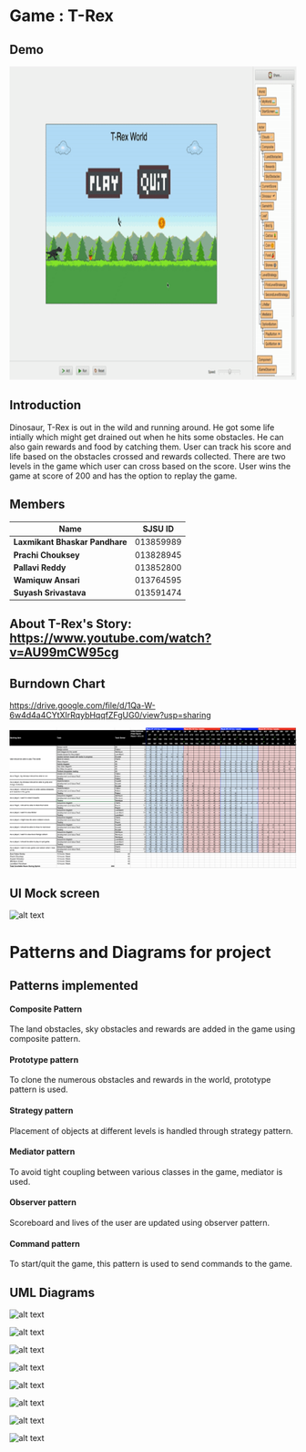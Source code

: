 # Game : T-Rex

## Demo 

[<img src="https://github.com/laxmikantbpandhare/TRex-sp19-202-algorithmic-traders/blob/master/docs/trex.gif" height="550" width="1000">](https://www.youtube.com/watch?v=XFNGYsLeGJA)

## Introduction

Dinosaur, T-Rex is out in the wild and running around. He got some life intially which might get drained out when he hits some obstacles. He can also gain rewards and food by catching them. User can track his score and life based on the obstacles crossed and rewards collected. There are two levels in the game which user can cross based on the score. User wins the game at score of 200 and has the option to replay the game.

## Members 
   | Name                           | SJSU ID    |
   |--------------------------------|------------|
   | **Laxmikant Bhaskar Pandhare** | 013859989  |
   | **Prachi Chouksey**            | 013828945  |
   | **Pallavi Reddy**              | 013852800  |
   | **Wamiquw Ansari**             | 013764595  |
   | **Suyash Srivastava**          | 013591474  |
   
   
## About T-Rex's Story:  https://www.youtube.com/watch?v=AU99mCW95cg



## Burndown Chart

https://drive.google.com/file/d/1Qa-W-6w4d4a4CYtXIrRqybHqqfZFgUG0/view?usp=sharing

![alt text](https://github.com/laxmikantbpandhare/TRex-sp19-202-algorithmic-traders/blob/master/docs/Burndown%20Chart.png)

## UI Mock screen

![alt text](https://github.com/nguyensjsu/sp19-202-algorithmic-traders/blob/master/mockui/TRex_Home.jpeg)





# Patterns and Diagrams for project

## Patterns implemented

#### Composite Pattern
The land obstacles, sky obstacles and rewards are added in the game using composite pattern.

#### Prototype pattern
To clone the numerous obstacles and rewards in the world, prototype pattern is used.

#### Strategy pattern
Placement of objects at different levels is handled through strategy pattern.

#### Mediator pattern
To avoid tight coupling between various classes in the game, mediator is used.

#### Observer pattern
Scoreboard and lives of the user are updated using observer pattern.

#### Command pattern
To start/quit the game, this pattern is used to send commands to the game.

## UML Diagrams
![alt text](https://github.com/nguyensjsu/sp19-202-algorithmic-traders/blob/master/docs/Class%20Diagram_T-Rex.png)

![alt text](https://github.com/nguyensjsu/sp19-202-algorithmic-traders/blob/master/docs/Activity%20Diagram.png)

![alt text](https://github.com/nguyensjsu/sp19-202-algorithmic-traders/blob/master/docs/UseCase%20Diagram.png)

![alt text](https://github.com/nguyensjsu/sp19-202-algorithmic-traders/blob/master/docs/Class%20Diagram%20-%20composite.png)

![alt text](https://github.com/nguyensjsu/sp19-202-algorithmic-traders/blob/master/docs/Class%20Diagram%20T%20Rex%20COmmand%20Pattern.png)

![alt text](https://github.com/nguyensjsu/sp19-202-algorithmic-traders/blob/master/docs/Class%20Diagram%20-%20Mediator%20Pattern.png)

![alt text](https://github.com/nguyensjsu/sp19-202-algorithmic-traders/blob/master/docs/ClassDiagram-ObserverPattern_Scoreboard_Lifebar.png)

![alt text](https://github.com/nguyensjsu/sp19-202-algorithmic-traders/blob/master/docs/Strategy_Class_Diagram.png)
